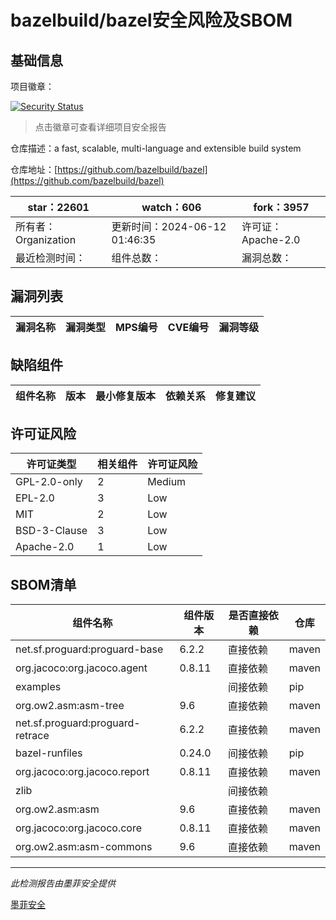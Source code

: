 # bazelbuild/bazel安全风险及SBOM

## 基础信息

项目徽章：

[![Security Status](https://www.murphysec.com/platform3/v31/badge/1800592290894327808.svg)](https://www.murphysec.com/console/report/1698397291508711424/1800592290894327808)

> 点击徽章可查看详细项目安全报告

仓库描述：a fast, scalable, multi-language and extensible build system

仓库地址：[https://github.com/bazelbuild/bazel](https://github.com/bazelbuild/bazel)

| star：22601 | watch：606 | fork：3957 |
| ----------- | -------------- | ------------ |
| 所有者：Organization | 更新时间：2024-06-12 01:46:35 | 许可证：Apache-2.0 |
| 最近检测时间： | 组件总数： | 漏洞总数： |




## 漏洞列表

| 漏洞名称 | 漏洞类型 | MPS编号 | CVE编号 | 漏洞等级 |
| ------- | ------ | ------- | ------ | ----- |





## 缺陷组件

| 组件名称 | 版本 | 最小修复版本 | 依赖关系 | 修复建议 |
| -------- | ---- | ------------ | -------- | -------- |





## 许可证风险

| 许可证类型 | 相关组件 | 许可证风险 |
| ---------- | -------- | ---------- |
|GPL-2.0-only|2|Medium|
|EPL-2.0|3|Low|
|MIT|2|Low|
|BSD-3-Clause|3|Low|
|Apache-2.0|1|Low|




## SBOM清单

| 组件名称 | 组件版本 | 是否直接依赖 | 仓库 |
| -------- | -------- | ------------ | ---- |
|net.sf.proguard:proguard-base|6.2.2|直接依赖|maven|
|org.jacoco:org.jacoco.agent|0.8.11|直接依赖|maven|
|examples||间接依赖|pip|
|org.ow2.asm:asm-tree|9.6|直接依赖|maven|
|net.sf.proguard:proguard-retrace|6.2.2|直接依赖|maven|
|bazel-runfiles|0.24.0|间接依赖|pip|
|org.jacoco:org.jacoco.report|0.8.11|直接依赖|maven|
|zlib||间接依赖||
|org.ow2.asm:asm|9.6|直接依赖|maven|
|org.jacoco:org.jacoco.core|0.8.11|直接依赖|maven|
|org.ow2.asm:asm-commons|9.6|直接依赖|maven|


------

*此检测报告由墨菲安全提供*

[墨菲安全](www.murphysec.com)